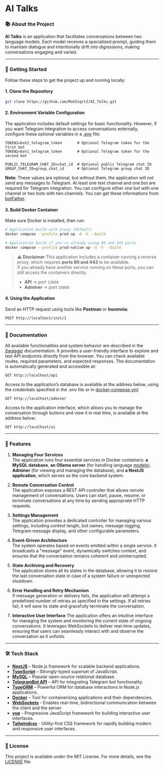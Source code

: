 # AI Talks

### 📚 About the Project

**AI Talks** is an application that facilitates conversations between two language models.
Each model receives a specialized prompt, guiding them to maintain dialogue
and intentionally drift into digressions, making conversations engaging and varied.

---

### 🚀 Getting Started

Follow these steps to get the project up and running locally:

#### 1. Clone the Repository

```bash
git clone https://github.com/Mathsqrt2/AI_Talks.git
```

#### 2. Environment Variable Configuration

The application includes default settings for basic functionality.
However, if you want Telegram integration to access conversations externally,
configure these optional variables in a [.env](.env.d.ts) file:

```env
TOKEN1=bot2_telegram_token       # Optional Telegram token for the first bot
TOKEN2=bot1_telegram_token       # Optional Telegram token for the second bot

PUBLIC_TELEGRAM_CHAT_ID=chat_id  # Optional public Telegram chat ID
GROUP_CHAT_ID=group_chat_id      # Optional Telegram group chat ID
```
**Note:** These values are optional, but without them, 
the application will not send any messages to Telegram.
At least one text channel and one bot are required for Telegram integration.
You can configure either one bot with one channel or two bots with two channels.
You can get these informations from [botFather](https://telegram.me/BotFather).

#### 3. Build Docker Container

Make sure Docker is installed, then run:

```bash
# Application build with proxy (default)
docker compose --profile prod up -d -V --build

# Application build if you're already using 80 and 443 ports
docker compose --profile prod-native up -d -V --build
```

> **⚠ Disclaimer** 
> This application includes a container running a reverse proxy, which requires **ports 80 and 443** to be available.  
> If you already have another service running on these ports, you can still access the containers directly:  
> - **API** → port `13000`  
> - **Adminer** → port `18080`

#### 4. Using the Application

Send an HTTP request using tools like **Postman** or **Insomnia**:

```http
POST http://localhost/init/1
```

---

### 📄 Documentation

All available functionalities and system behavior are described in the [Swagger](https://swagger.io/) documentation.
It provides a user-friendly interface to explore and test API endpoints directly from the browser.
You can check available routes, required parameters, and expected responses.
The documentation is automatically generated and accessible at:

```http
GET http://localhost/api
```

Access to the application’s database is available at the address below, using the credentials specified in the .env file or in [docker-compose.yml](./docker-compose.yml)

```http
GET http://localhost/adminer
```

Access to the application interface, which allows you to manage the conversation through buttons and view it in real time, is available at the address below:

```http
GET http://localhost/ui
```

---

### 📄 Features

1. **Managing Four Services**  
   The application runs four essential services in Docker containers: **a MySQL database**, **an Ollama server** (for handling language [models](https://ollama.com/library/gemma3:4b)), **Adminer** (for viewing and managing the database), and **a NestJS application**, which serves as the core backend system.

2. **Remote Conversation Control**  
   The application exposes a REST API controller that allows remote management of conversations. Users can start, pause, resume, or terminate conversations at any time by sending appropriate HTTP requests.

3. **Settings Management**  
   The application provides a dedicated controller for managing various settings, including context length, bot names, message logging, Telegram message display, and other configurable parameters.

4. **Event-Driven Architecture**  
   The system operates based on events emitted within a single service. It broadcasts a "message" event, dynamically switches context, and ensures that the conversation remains coherent and uninterrupted.

5. **State Archiving and Recovery**  
   The application stores all its states in the database, allowing it to restore the last conversation state in case of a system failure or unexpected shutdown.

6. **Error Handling and Retry Mechanism**  
   If message generation or delivery fails, the application will attempt a predefined number of retries as specified in the settings. If all retries fail, it will save its state and gracefully terminate the conversation.

7. **Interactive User Interface**
   The application offers an intuitive interface for managing the system and monitoring the current state of ongoing conversations. It leverages WebSockets to deliver real-time updates, ensuring that users can seamlessly interact with and observe the conversation as it unfolds.

---

### 🛠️ Tech Stack

- [**NestJS**](https://nestjs.com/) – Node.js framework for scalable backend applications.
- [**TypeScript**](https://www.typescriptlang.org/) – Strongly-typed superset of JavaScript.
- [**MySQL**](https://www.mysql.com/) – Popular open-source relational database.
- [**TelegramBot API**](https://www.npmjs.com/package/node-telegram-bot-api) – API for integrating Telegram bot functionality.
- [**TypeORM**](https://typeorm.io/) – Powerful ORM for database interactions in Node.js applications.
- [**Docker**](https://www.docker.com/) – Tool for containerizing applications and their dependencies.
- [**WebSockets**](https://socket.io/) - Enables real-time, bidirectional communication between the client and the server.
- [**vue**](https://vuejs.org/) - Progressive JavaScript framework for building interactive user interfaces.
- [**Tailwindcss**](https://tailwindcss.com/) - Utility-first CSS framework for rapidly building modern and responsive user interfaces.

---

### 📌 License

This project is available under the MIT License. For more details, see the [LICENSE](LICENSE) file.
